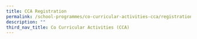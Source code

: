 ```yaml
---
title: CCA Registration
permalink: /school-programmes/co-curricular-activities-cca/registration/
description: ""
third_nav_title: Co Curricular Activities (CCA)
---
```


